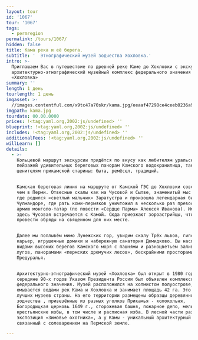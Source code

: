 ```yaml
---
layout: tour
id: '1067'
tour: '1067'
tags:
  - permregion
permalink: /tours/1067/
hidden: false
title: Кама река и её берега.
subtitle: '  Этнографический музей зодчества Хохловка.'
intro: >-
  Приглашаем Вас в путешествие по древней реке Каме до Хохловки с экскурсией в
  архитектурно-этнографический музейный комплекс федерального значения
  «Хохловка»
summary: ''
length: 1 день
tourlength: 1 день
imgasset: >-
  //images.contentful.com/x9tc47a70skr/kama.jpg/eeaaf47298ce4ceeb0236a991b238a24/kama.jpg
imgpath: kama.jpg
tourdate: 00.00.0000
prices: !<tag:yaml.org,2002:js/undefined> ''
blueprint: !<tag:yaml.org,2002:js/undefined> ''
includes: !<tag:yaml.org,2002:js/undefined> ''
additionalFees: !<tag:yaml.org,2002:js/undefined> ''
willLearn: []
details:
  - >-
    Кольцевой маршрут экскурсии придётся по вкусу как любителям уральских
    пейзажей удивительных береговых панорам Камского водохранилища, так и
    ценителям прикамской старины: быта, ремёсел, традиций.


    Камская береговая линия на маршруте от Камской ГЭС до Хохловки совсем иная,
    чем в Перми. Отвесные скалы как на Чусовой и Сылве, знаменитый мыс Стрелка,
    где родился «светлый мальчик» Заратустра и произошла легендарная битва при
    Чулмандоре, где рать коми-пермяков уничтожил в несколько раз превосходящую
    армию монголо-татар (по повести «Сердце Пармы» Алексея Иванова). Именно
    здесь Чусовая встречается с Камой. Сюда приезжают зороастрийцы, чтобы
    провести обряды на священном для них месте.


    Далее мы поплывём мимо Лунежских гор, увидим скалу Трёх львов, гипсовый
    карьер, игрушечные домики и набережную санатория Демидково. Вы насладитесь
    видами высоких берегов Камского моря с пашнями и разноцветьем заливных
    лугов, панорамами «пермских дремучих лесов», бескрайними просторами
    Предуралья.


    Архитектурно-этнографический музей «Хохловка» был открыт в 1980 году и в
    середине 90-х годов Указом Президента России был объявлен комплексом
    федерального значения. Музей расположился на холмистом полуострове, который
    омывается водами рек Кама и Хохловка и занимает площадь 42 га. Это один из
    лучших музеев страны. На его территории размещены образцы деревянного
    зодчества , привезённые из разных уголков Прикамья - колокольня,
    Богородицкая церковь 1649 г., сторожевая башня, пожарное депо, мельница,
    крестьянские избы, в том числе и расписная изба. В лесной части разместилась
    экспозиция «Зимовье охотника», а у Камы - уникальный архитектурный ансамбль,
    связанный с солеварением на Пермской земле.

---
```

